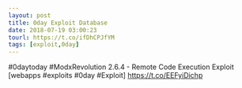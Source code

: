 ```yaml
---
layout: post
title: 0day Exploit Database
date: 2018-07-19 03:00:23
tourl: https://t.co/ifDhCPJfYM
tags: [exploit,0day]
---
```

#0daytoday #ModxRevolution 2.6.4 - Remote Code Execution Exploit [webapps #exploits #0day #Exploit] https://t.co/EEFyiDichp